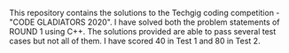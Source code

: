 
This repository contains the solutions to the Techgig coding competition - "CODE GLADIATORS 2020".
I have solved both the problem statements of ROUND 1 using C++.
The solutions provided are able to pass several test cases but not all of them. I have scored 40 in Test 1 and 80 in Test 2.
